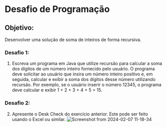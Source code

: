 # Desafio de Programação

## Objetivo:
Desenvolver uma solução de soma de inteiros de forma recursiva.

### Desafio 1:
1. Escreva um programa em Java que utilize recursão para calcular a soma dos dígitos de um número inteiro fornecido pelo usuário. O programa deve solicitar ao usuário que insira um número inteiro positivo e, em seguida, calcular e exibir a soma dos dígitos desse número utilizando recursão. Por exemplo, se o usuário inserir o número 12345, o programa deve calcular e exibir 1 + 2 + 3 +  4 + 5 = 15.

### Desafio 2:
2. Apresente o Desk Check do exercício anterior. Este pode ser feito usando o Excel ou similar.
![Screenshot from 2024-02-07 11-18-34](https://github.com/claudiocassimiro/Tarefa-5.5-programming/assets/65298393/ee34fde7-d783-4bf5-8845-d18d2a9f14f4)

